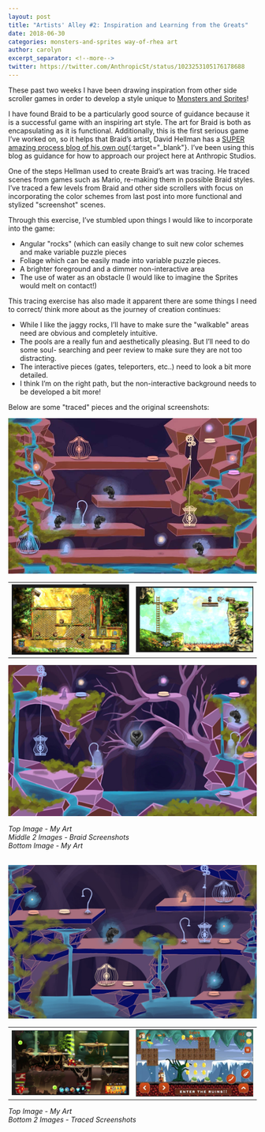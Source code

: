 ```yaml
---
layout: post
title: "Artists' Alley #2: Inspiration and Learning from the Greats"
date: 2018-06-30
categories: monsters-and-sprites way-of-rhea art
author: carolyn
excerpt_separator: <!--more-->
twitter: https://twitter.com/AnthropicSt/status/1023253105176178688
---
```


These past two weeks I have been drawing inspiration from other side scroller games in order to develop a style unique to [Monsters and Sprites](/monsters-and-sprites)! 

I have found Braid to be a particularly good source of guidance because it is a successful game with an inspiring art style. The art for Braid is both as encapsulating as it is functional. Additionally, this is the first serious game I’ve worked on, so it helps that Braid’s artist, David Hellman has a [SUPER amazing process blog of his own out](http://www.davidhellman.net/blog/the-art-of-braid-index){:target="_blank"}. I’ve been using this blog as guidance for how to approach our project here at Anthropic Studios. 

One of the steps Hellman used to create Braid’s art was tracing. He traced scenes from games such as Mario, re-making them in possible Braid styles. I’ve traced a few levels from Braid and other side scrollers with focus on incorporating the color schemes from last post into more functional and stylized "screenshot" scenes. 

Through this exercise, I’ve stumbled upon things I would like to incorporate into the game:

- Angular "rocks" (which can easily change to suit new color schemes and make variable puzzle pieces
- Foliage which can be easily made into variable puzzle pieces. 
- A brighter foreground and a dimmer non-interactive area
- The use of water as an obstacle (I would like to imagine the Sprites would melt on contact!)

This tracing exercise has also made it apparent there are some things I need to correct/ think more about as the journey of creation continues:

- While I like the jaggy rocks, I’ll have to make sure the "walkable" areas need are obvious and completely intuitive.
- The pools are a really fun and aesthetically pleasing. But I’ll need to do some soul- searching and peer review to make sure they are not too distracting. 
- The interactive pieces (gates, teleporters, etc..) need to look a bit more detailed.
- I think I’m on the right path, but the non-interactive background needs to be developed a bit more!

Below are some "traced" pieces and the original screenshots:

<a href="/assets/monsters-and-sprites/artists-alley-2/1-ms.jpg"><img src="/assets/monsters-and-sprites/artists-alley-2/1-ms.jpg"/></a>
<table>
    <tr>
        <th>
            <a href="/assets/monsters-and-sprites/artists-alley-2/2-braid.png"><img src="/assets/monsters-and-sprites/artists-alley-2/2-braid.png"/></a>
        </th>
        <th>
            <a href="/assets/monsters-and-sprites/artists-alley-2/3-braid.png"><img src="/assets/monsters-and-sprites/artists-alley-2/3-braid.png"/></a>
        </th>
    </tr>
</table>
<a href="/assets/monsters-and-sprites/artists-alley-2/4-ms.jpg"><img src="/assets/monsters-and-sprites/artists-alley-2/4-ms.jpg"/></a>

*Top Image - My Art*<br>
*Middle 2 Images - Braid Screenshots*<br>
*Bottom Image - My Art*<br>
<br>

<a href="/assets/monsters-and-sprites/artists-alley-2/5-ms.jpg"><img src="/assets/monsters-and-sprites/artists-alley-2/5-ms.jpg"/></a>
<table>
    <tr>
        <th width="50%">
            <a href="/assets/monsters-and-sprites/artists-alley-2/6-aa.png"><img src="/assets/monsters-and-sprites/artists-alley-2/6-aa.png"/></a>
        </th>
        <th width="50%">
            <a href="/assets/monsters-and-sprites/artists-alley-2/7-s.png"><img src="/assets/monsters-and-sprites/artists-alley-2/7-s.png"/></a>
        </th>
    </tr>
</table>

*Top Image - My Art*<br>
*Bottom 2 Images - Traced Screenshots*<br>
<br>

